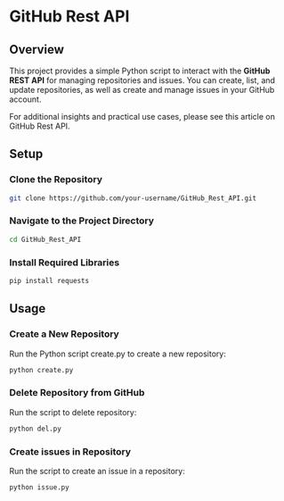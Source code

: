 # GitHub Rest API

## Overview

This project provides a simple Python script to interact with the **GitHub REST API** for managing repositories and issues. You can create, list, and update repositories, as well as create and manage issues in your GitHub account.

For additional insights and practical use cases, please see this article on GitHub Rest API.


## Setup

### Clone the Repository

```bash
git clone https://github.com/your-username/GitHub_Rest_API.git
```

### Navigate to the Project Directory

```bash
cd GitHub_Rest_API
```

### Install Required Libraries

```bash
pip install requests
```

## Usage

### Create a New Repository
Run the Python script create.py to create a new repository:

```bash
python create.py
```

### Delete Repository from GitHub
Run the script to delete repository:

```bash
python del.py
```

### Create issues in Repository
Run the script to create an issue in a repository:

```bash
python issue.py
```
